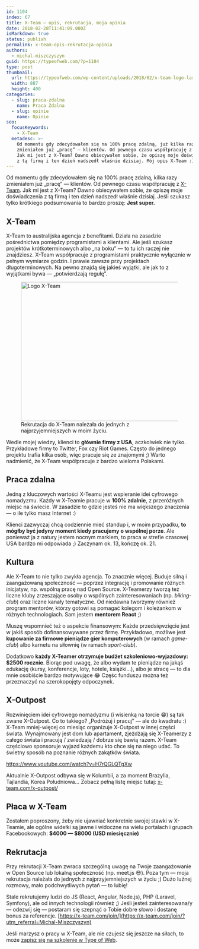 ```yaml
---
id: 1104
index: 67
title: X-Team — opis, rekrutacja, moja opinia
date: 2018-02-28T11:41:09.000Z
isMarkdown: true
status: publish
permalink: x-team-opis-rekrutacja-opinia
authors:
  - michal-miszczyszyn
guid: https://typeofweb.com/?p=1104
type: post
thumbnail:
  url: https://typeofweb.com/wp-content/uploads/2018/02/x-team-logo-large.png
  width: 887
  height: 400
categories:
  - slug: praca-zdalna
    name: Praca Zdalna
  - slug: opinie
    name: Opinie
seo:
  focusKeywords:
    - X-Team
  metadesc: >-
    Od momentu gdy zdecydowałem się na 100% pracę zdalną, już kilka razy
    zmieniałem już „pracę” — klientów. Od pewnego czasu współpracuję z X-Team.
    Jak mi jest z X-Team? Dawno obiecywałem sobie, że opiszę moje doświadczenia
    z tą firmą i ten dzień nadszedł właśnie dzisiaj. Mój opis X-Team :)
---
```


Od momentu gdy zdecydowałem się na 100% pracę zdalną, kilka razy zmieniałem już „pracę” — klientów. Od pewnego czasu współpracuję z [X-Team](https://x-team.com/join/?utm_referral=Michal-Miszczyszyn). Jak mi jest z X-Team? Dawno obiecywałem sobie, że opiszę moje doświadczenia z tą firmą i ten dzień nadszedł właśnie dzisiaj. Jeśli szukasz tylko krótkiego podsumowania to bardzo proszę: **Jest super.**

## X-Team

X-Team to australijska agencja z benefitami. Działa na zasadzie pośrednictwa pomiędzy programistami a klientami. Ale jeśli szukasz projektów krótkoterminowych albo „na boku” — to tu ich raczej nie znajdziesz. X-Team współpracuje z programistami praktycznie wyłącznie w pełnym wymiarze godzin. I prawie zawsze przy projektach długoterminowych. Na pewno znajdą się jakieś wyjątki, ale jak to z wyjątkami bywa — „potwierdzają regułę”.

<figure id="attachment_1111" align="aligncenter" width="1024">
  <img src="https://typeofweb.com/wp-content/uploads/2018/02/x-team-logo-e1519724229412-1024x375.png" alt="Logo X-Team" width="1024" height="375" class="size-large wp-image-1111" />
  <figcaption>
    Rekrutacja do X-Team należała do jednych z najprzyjemniejszych w moim życiu.
  </figcaption>
</figure>

Wedle mojej wiedzy, klienci to **głównie firmy z USA**, aczkolwiek nie tylko. Przykładowe firmy to Twitter, Fox czy Riot Games. Często do jednego projektu trafia kilka osób, więc pracuje się ze znajomymi ;) Warto nadmienić, że X-Team współpracuje z bardzo wieloma Polakami.

## Praca zdalna

Jedną z kluczowych wartości X-Teamu jest wspieranie idei cyfrowego nomadyzmu. Każdy w X-Teamie pracuje w **100% zdalnie**, z przeróżnych miejsc na świecie. W zasadzie to gdzie jesteś nie ma większego znaczenia — o ile tylko masz Internet :)

Klienci zazwyczaj chcą codziennie mieć standup i, w moim przypadku, **to mógłby być jedyny moment kiedy pracujemy o wspólnej porze**. Ale ponieważ ja z natury jestem nocnym markiem, to praca w strefie czasowej USA bardzo mi odpowiada ;) Zaczynam ok. 13, kończę ok. 21.

## Kultura

Ale X-Team to nie tylko zwykła agencja. To znacznie więcej. Buduje silną i zaangażowaną społeczność — poprzez integrację i promowanie różnych inicjatyw, np. wspólną pracę nad Open Source. X-Teamerzy tworzą też liczne kluby zrzeszające osoby o wspólnych zainteresowaniach (np. _biking-club_) oraz liczne kanały tematyczne. Od niedawna tworzymy również program mentorów, którzy gotowi są pomagać kolegom i koleżankom w różnych technologiach. Sam jestem **mentorem React** ;)

Muszę wspomnieć też o aspekcie finansowym: Każde przedsięwzięcie jest w jakiś sposób dofinansowywane przez firmę. Przykładowo, możliwe jest **kupowanie za firmowe pieniądze gier komputerowych** (w ramach _game-club_) albo karnetu na siłownię (w ramach _sport-club_).

Dodatkowo **każdy X-Teamer otrzymuje budżet szkoleniowo-wyjazdowy: $2500 rocznie**. Biorąc pod uwagę, że albo wydam te pieniądze na jakąś edukację (kursy, konferencje, loty, hotele, książki…), albo je stracę — to dla mnie osobiście bardzo motywujące 😂 Częśc funduszu można też przeznaczyć na szerokopojęty odpoczynek.

## X-Outpost

Rozwinięciem idei cyfrowego nomadyzmu (i wisienką na torcie 😁) są tak zwane X-Outpost. Co to takiego? „Podróżuj i pracuj” — ale do kwadratu :) X-Team mniej-więcej co miesiąc organizuje X-Outpost w innej części świata. Wynajmowany jest dom lub apartament, zjeżdżają się X-Teamerzy z całego świata i pracują / zwiedzają / dobrze się bawią razem. X-Team częściowo sponsoruje wyjazd każdemu kto chce się na niego udać. To świetny sposób na poznanie różnych zakątków świata.

https://www.youtube.com/watch?v=H7rQGLQTgXw

Aktualnie X-Outpost odbywa się w Kolumbii, a za moment Brazylia, Tajlandia, Korea Południowa… Zobacz pełną listę miejsc tutaj: [x-team.com/x-outpost/](https://x-team.com/x-outpost/?utm_referral=Michal-Miszczyszyn)

## Płaca w X-Team

Zostałem poproszony, żeby nie ujawniać konkretnie swojej stawki w X-Teamie, ale ogólne widełki są jawne i widoczne na wielu portalach i grupach Facebookowych: **$4000 — $8000 (USD miesięcznie)**

## Rekrutacja

Przy rekrutacji X-Team zwraca szczególną uwagę na Twoje zaangażowanie w Open Source lub lokalną społeczność (np. meet.js 😎). Poza tym — moja rekrutacja należała do jednych z najprzyjemniejszych w życiu ;) Dużo luźnej rozmowy, mało podchwytliwych pytań — to lubię!

Stale rekrutujemy ludzi do JS (React, Angular, Node.js), PHP (Laravel, Symfony), ale od innych technologii również ;) Jeśli jesteś zainteresowana/y — odezwij się — postaram się szepnąć o Tobie dobre słowo i dostanę bonus za referencje.
[https://x-team.com/join/](https://x-team.com/join/?utm_referral=Michal-Miszczyszyn)

Jeśli marzysz o pracy w X-Team, ale nie czujesz się jeszcze na siłach, to może <a href="https://szkolenia.typeofweb.com/" target="_blank">zapisz się na szkolenie w Type of Web</a>.

